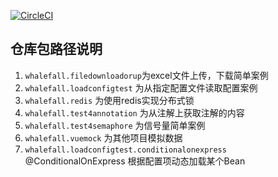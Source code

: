 [![CircleCI](https://circleci.com/gh/whalefall541/redis-cluster/tree/main.svg?style=svg)](https://circleci.com/gh/whalefall541/redis-cluster/tree/main)
## 仓库包路径说明
1. `whalefall.filedownloadorup`为excel文件上传，下载简单案例
2. `whalefall.loadconfigtest` 为从指定配置文件读取配置案例
3. `whalefall.redis` 为使用redis实现分布式锁
4. `whalefall.test4annotation` 为从注解上获取注解的内容
5. `whalefall.test4semaphore` 为信号量简单案例
6. `whalefall.vuemock` 为其他项目模拟数据
7. `whalefall.loadconfigtest.conditionalonexpress` @ConditionalOnExpress 根据配置项动态加载某个Bean
